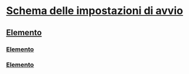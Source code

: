 # [Schema delle impostazioni di avvio](index.md)
## [Elemento <startup>](startup-element.md)
### [Elemento <requiredRuntime>](requiredruntime-element.md)
### [Elemento <supportedRuntime>](supportedruntime-element.md)

